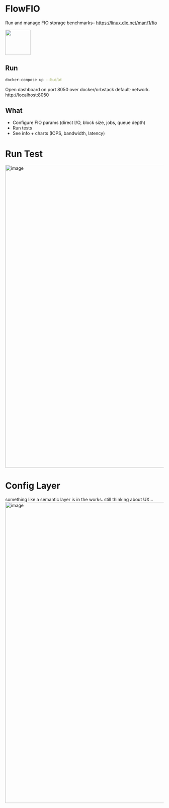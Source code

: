 # FlowFIO

Run and manage FIO storage benchmarks– https://linux.die.net/man/1/fio

<img src="https://media.licdn.com/dms/image/v2/D4E03AQElteWnLMJmhA/profile-displayphoto-shrink_400_400/B4EZReEdFjHgAg-/0/1736745014460?e=1756339200&v=beta&t=N3aATXmVw8Kg8s9LVMFESFetLuY1IDp3batIBiF1FzQ" width="80">

## Run
```bash
docker-compose up --build
```

Open dashboard on port 8050 over docker/orbstack default-network.
http://localhost:8050

## What
- Configure FIO params (direct I/O, block size, jobs, queue depth)
- Run tests
- See info + charts (IOPS, bandwidth, latency)


# Run Test
<img width="1728" height="962" alt="image" src="https://github.com/user-attachments/assets/131e43e0-0766-4062-9196-38110aebd6bd" />

# Config Layer
something like a semantic layer is in the works. still thinking about UX...
<img width="1728" height="956" alt="image" src="https://github.com/user-attachments/assets/25fa8e60-8cff-4750-917b-c2254e19455e" />

